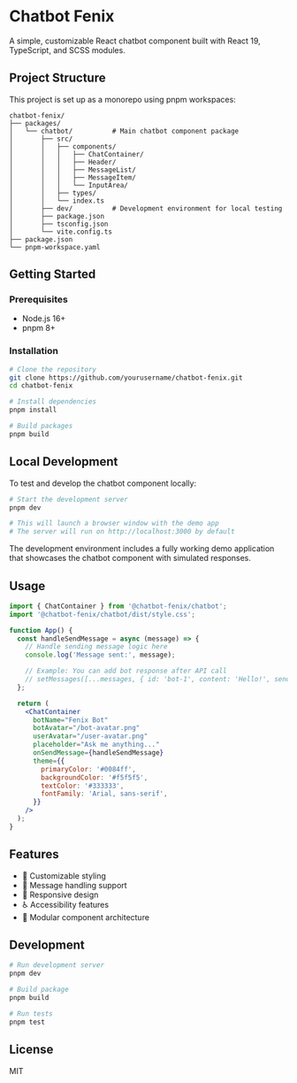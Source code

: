# Chatbot Fenix

A simple, customizable React chatbot component built with React 19, TypeScript, and SCSS modules.

## Project Structure

This project is set up as a monorepo using pnpm workspaces:

```
chatbot-fenix/
├── packages/
│   └── chatbot/          # Main chatbot component package
│       ├── src/
│       │   ├── components/
│       │   │   ├── ChatContainer/
│       │   │   ├── Header/
│       │   │   ├── MessageList/
│       │   │   ├── MessageItem/
│       │   │   └── InputArea/
│       │   ├── types/
│       │   └── index.ts
│       ├── dev/          # Development environment for local testing
│       ├── package.json
│       ├── tsconfig.json
│       └── vite.config.ts
├── package.json
└── pnpm-workspace.yaml
```

## Getting Started

### Prerequisites

- Node.js 16+
- pnpm 8+

### Installation

```bash
# Clone the repository
git clone https://github.com/yourusername/chatbot-fenix.git
cd chatbot-fenix

# Install dependencies
pnpm install

# Build packages
pnpm build
```

## Local Development

To test and develop the chatbot component locally:

```bash
# Start the development server
pnpm dev

# This will launch a browser window with the demo app
# The server will run on http://localhost:3000 by default
```

The development environment includes a fully working demo application that showcases the chatbot component with simulated responses.

## Usage

```jsx
import { ChatContainer } from '@chatbot-fenix/chatbot';
import '@chatbot-fenix/chatbot/dist/style.css';

function App() {
  const handleSendMessage = async (message) => {
    // Handle sending message logic here
    console.log('Message sent:', message);

    // Example: You can add bot response after API call
    // setMessages([...messages, { id: 'bot-1', content: 'Hello!', sender: 'bot', timestamp: new Date() }]);
  };

  return (
    <ChatContainer
      botName="Fenix Bot"
      botAvatar="/bot-avatar.png"
      userAvatar="/user-avatar.png"
      placeholder="Ask me anything..."
      onSendMessage={handleSendMessage}
      theme={{
        primaryColor: '#0084ff',
        backgroundColor: '#f5f5f5',
        textColor: '#333333',
        fontFamily: 'Arial, sans-serif',
      }}
    />
  );
}
```

## Features

- 🎨 Customizable styling
- 🔄 Message handling support
- 📱 Responsive design
- ♿ Accessibility features
- 🧩 Modular component architecture

## Development

```bash
# Run development server
pnpm dev

# Build package
pnpm build

# Run tests
pnpm test
```

## License

MIT
